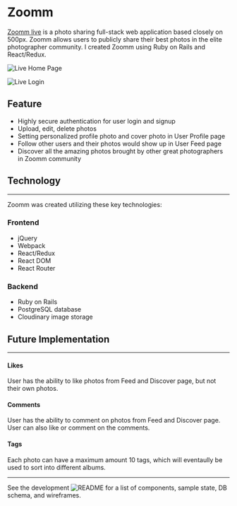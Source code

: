 # Zoomm
[Zoomm live](https://zoomm.herokuapp.com/#/) is a photo sharing full-stack web application based closely on 500px. Zoomm allows users to publicly share their best photos in the elite photographer community. I created Zoomm using Ruby on Rails and React/Redux.


![Live Home Page](https://github.com/michaelzhu1/Zoomm/blob/master/docs/README/homepage_gif.gif)

![Live Login](https://github.com/michaelzhu1/Zoomm/blob/master/docs/README/loginpage_gif.gif)

## Feature 
* Highly secure authentication for user login and signup
* Upload, edit, delete photos
* Setting personalized profile photo and cover photo in User Profile page
* Follow other users and their photos would show up in User Feed page
* Discover all the amazing photos brought by other great photographers in Zoomm community




## Technology
***
Zoomm was created utilizing these key technologies:

### Frontend
* jQuery
* Webpack
* React/Redux
* React DOM
* React Router
### Backend
* Ruby on Rails
* PostgreSQL database
* Cloudinary image storage


## Future Implementation
***
#### Likes 
User has the ability to like photos from Feed and Discover page, but not their own photos.
#### Comments
User has the ability to comment on photos from Feed and Discover page. User can also like or comment on the comments.
#### Tags
Each photo can have a maximum amount 10 tags, which will eventaully be used to sort into different albums.

***
See the development ![README](https://github.com/michaelzhu1/Zoomm/wiki) for a list of components, sample state, DB schema, and wireframes.
